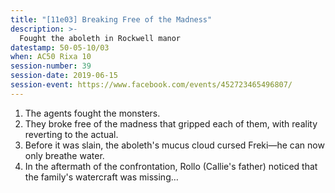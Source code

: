 ```yaml
---
title: "[11e03] Breaking Free of the Madness"
description: >-
  Fought the aboleth in Rockwell manor
datestamp: 50-05-10/03
when: AC50 Rixa 10
session-number: 39
session-date: 2019-06-15
session-event: https://www.facebook.com/events/452723465496807/
---
```


1. The agents fought the monsters.
2. They broke free of the madness that gripped each of them, with reality reverting to the actual.
3. Before it was slain, the aboleth's mucus cloud cursed Freki—he can now only breathe water.
4. In the aftermath of the confrontation, Rollo (Callie's father) noticed that the family's watercraft was missing…
